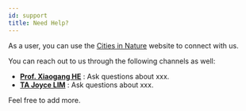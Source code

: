 ```yaml
---
id: support
title: Need Help?
---
```


As a user, you can use the [Cities in Nature](https://xiaoganghe.github.io/invest-cities-in-nature) website to connect with us.

You can reach out to us through the following channels as well:

- [**Prof. Xiaogang HE**](mailto:hexg@nus.edu.sg) : Ask questions about xxx.
- [**TA Joyce LIM**](mailto:joyce.lim@nus.edu.sg) : Ask questions about xxx. 

Feel free to add more. 
